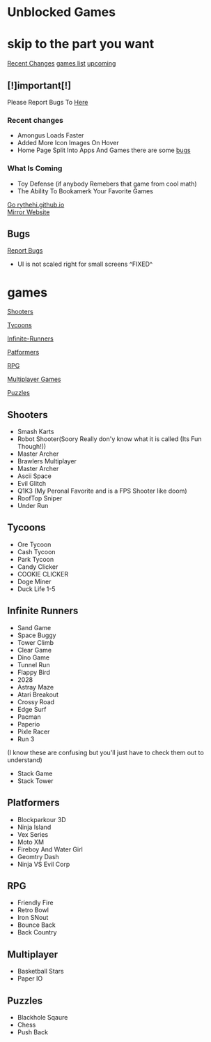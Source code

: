 # Unblocked Games

# skip to the part you want
[Recent Changes](#rc) [games list](#games) [upcoming](#what-is-coming)

##  **[!]important[!]**

Please Report Bugs To [Here](https://github.com/rythehi/rythehi.github.io/discussions/1)
 
### Recent changes 
<a id="rc"></a>
* Amongus Loads Faster
* Added More Icon Images On Hover
* Home Page Split Into Apps And Games there are some [bugs](#bugs)


### What Is Coming

* Toy Defense (if anybody Remebers that game from cool math)
* The Ability To Bookamerk Your Favorite Games

[Go rythehi.github.io](https://rythehi.github.io)       
[Mirror Website](http://bettergames.vercel.app)


## Bugs 

[Report Bugs](https://github.com/rythehi/rythehi.github.io/discussions/1)
<a id="bugs"></a>
* UI is not scaled right for small screens ^FIXED^

# games
[Shooters](#shooters)

[Tycoons](#Tycoons)

[Infinite-Runners](#infinite-runners)

[Patformers](#Platformers)

[RPG](#RPG)

[Multiplayer Games](#Multiplayer)

[Puzzles](#Puzzles)

## Shooters 
* Smash Karts
* Robot Shooter(Soory Really don'y know what it is called (Its Fun Though!))
* Master Archer
* Brawlers Multiplayer
* Master Archer
* Ascii Space
* Evil Glitch
* Q1K3 (My Peronal Favorite and is a FPS Shooter like doom)
* RoofTop Sniper 
* Under Run

## Tycoons
* Ore Tycoon
* Cash Tycoon
* Park Tycoon
* Candy Clicker
* COOKIE CLICKER
* Doge Miner
* Duck Life 1-5

## Infinite Runners
* Sand Game
* Space Buggy
* Tower Climb
* Clear Game 
* Dino Game
* Tunnel Run
* Flappy Bird
* 2028
* Astray Maze
* Atari Breakout
* Crossy Road
* Edge Surf
* Pacman
* Paperio
* Pixle Racer
* Run 3

(I know these are confusing but you'll just have to check them out to understand)

* Stack Game
* Stack Tower

## Platformers 
* Blockparkour 3D
* Ninja Island
* Vex Series
* Moto XM
* Fireboy And Water Girl
* Geomtry Dash
* Ninja VS Evil Corp

## RPG
* Friendly Fire
* Retro Bowl
* Iron SNout
* Bounce Back
* Back Country

## Multiplayer
* Basketball Stars
* Paper IO

## Puzzles
* Blackhole Sqaure
* Chess 
* Push Back